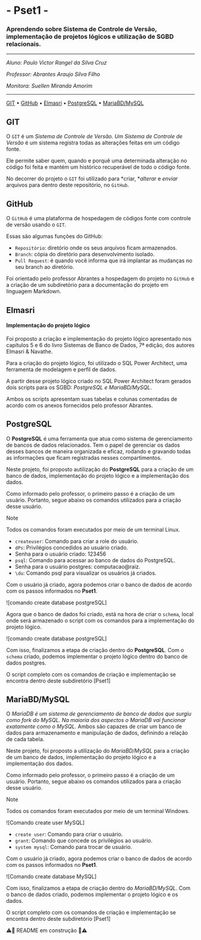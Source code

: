 # - Pset1 -
### Aprendendo sobre Sistema de Controle de Versão, implementação de projetos lógicos e utilização de SGBD relacionais.
---

*Aluno: Paulo Victor Rangel da Silva Cruz*

*Professor: Abrantes Araujo Silva Filho*

*Monitora: Suellen Miranda Amorim*

---

[GIT](#git) •
[GitHub](#github) •
[Elmasri](#elmasri) •
[PostgreSQL](#postgresql) •
[MariaBD/MySQL](#mariabdmysql)


## GIT
O `GIT` é um **Sistema de Controle de Versão*. Um *Sistema de Controle de Versão** é um sistema registra todas as alterações feitas em um
código fonte.

Ele permite saber quem, quando e porquê uma determinada alteração no código foi feita e mantém um histórico recuperável de todo o código fonte.

No decorrer do projeto o `GIT` foi utilizado para *criar, **alterar* e *enviar* arquivos para dentro deste repositório, no `GitHub`.


## GitHub
O `GitHub` é uma plataforma de hospedagem de códigos fonte com controle de versão usando o `GIT`.

Essas são algumas funções do GitHub:
* `Repositório`: diretório onde os seus arquivos ficam armazenados.
* `Branch`: cópia do diretório para desenvolvimento isolado.
* `Pull Request`: é quando você informa que irá implantar as mudanças no seu branch ao diretório.

Foi orientado pelo professor Abrantes a hospedagem do projeto no `GitHub` e a criação de um subdiretório para a documentação do projeto em linguagem Markdown.

## Elmasri 
#### Implementação do projeto lógico

Foi proposto a criação e implementação do projeto lógico apresentado nos capítulos 5 e 6 do livro Sistemas de Banco de Dados, 7ª edição, dos autores Elmasri & Navathe.

Para a criação do projeto lógico, foi utilizado o SQL Power Architect, uma ferramenta de modelagem e perfil de dados.

A partir desse projeto lógico criado no SQL Power Architect foram gerados dois scripts para os SGBD: **PostgreSQL* e *MariaBD*/*MySQL**.

Ambos os scripts apresentam suas tabelas e colunas comentadas de acordo com os anexos fornecidos pelo professor Abrantes.

## PostgreSQL

O **PostgreSQL** é uma ferramenta que atua como sistema de gerenciamento de bancos de dados relacionados. Tem o papel de gerenciar os dados desses bancos de maneira organizada e eficaz, rodando e gravando todas as informações que ficam registradas nesses compartimentos.

Neste projeto, foi proposto autilização do **PostgreSQL** para a criação de um banco de dados, implementação do projeto lógico e a implementação dos dados.

Como informado pelo professor, o primeiro passo é a criação de um usuário. Portanto, segue abaixo os comandos utilizados para a criação desse usuário.

>[!NOTE]
>
> Todos os comandos foram executados por meio de um terminal Linux.

* `createuser`: Comando para criar a role do usuário.
* `dPs`: Privilégios concedidos ao usuário criado.
* Senha para o usuário criado: 123456
* `psql`: Comando para acessar ao banco de dados do PostgreSQL.
* Senha para o usuário postgres: computacao@raiz.
* `\du`: Comando psql para visualizar os usuários já criados.

Com o usuário já criado, agora podemos criar o banco de dados de acordo com os passos informados no **Pset1**. 

![comando create database postgreSQL]

Agora que o banco de dados foi criado, está na hora de criar o `schema`, local onde será armazenado o script com os comandos para a implementação do projeto lógico.

![comando create database postgreSQL]

Com isso, finalizamos a etapa de criação dentro do **PostgreSQL**. Com o `schema` criado, podemos implementar o projeto lógico dentro do banco de dados postgres.

O script completo com os comandos de criação e implementação se encontra dentro deste subdiretório [Pset1]
## MariaBD/MySQL

O **MariaDB* é um sistema de gerenciamento de banco de dados que surgiu como fork do *MySQL*. Na maioria dos aspectos o *MariaDB* vai funcionar exatamente como o *MySQL**. Ambos são capazes de criar um banco de dados para armazenamento e manipulação de dados, definindo a relação de cada tabela.

Neste projeto, foi proposto a utilização do **MariaBD*/*MySQL** para a criação de um banco de dados, implementação do projeto lógico e a implementação dos dados.

Como informado pelo professor, o primeiro passo é a criação de um usuário. Portanto, segue abaixo os comandos utilizados para a criação desse usuário.

>[!NOTE]
>
> Todos os comandos foram executados por meio de um terminal Windows.

![Comando create user MySQL]

* `create user`: Comando para criar o usuário.
* `grant`: Comando que concede os privilégios ao usuário.
* `system mysql`: Comando para trocar de usuário.

Com o usuário já criado, agora podemos criar o banco de dados de acordo com os passos informados no **Pset1**.

![Comando create database MySQL]

Com isso, finalizamos a etapa de criação dentro do **MariaBD*/*MySQL**. Com o banco de dados criado, podemos implementar o projeto lógico e os dados.

O script completo com os comandos de criação e implementação se encontra dentro deste subdiretório [Pset1]

⚠️🚩 README em construção 🚩⚠️
